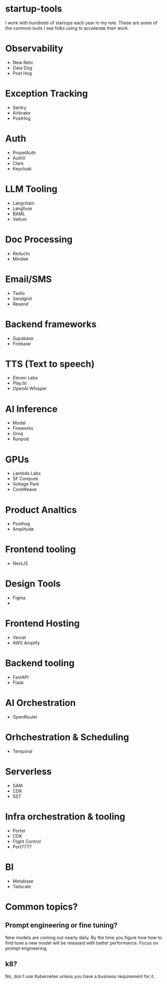 # startup-tools
I work with hundreds of startups each year in my role.  These are some of the common tools I see folks using to accelerate their work.

# Observability
- New Relic
- Data Dog
- Post Hog

# Exception Tracking
- Sentry
- Airbrake
- PostHog

# Auth
- PropelAuth
- Auth0
- Clerk
- Keycloak

# LLM Tooling
- Langchain
- Langfuse
- BAML
- Vellum

# Doc Processing
- Reducto
- Mindee

# Email/SMS
- Twilio
- Sendgrid
- Resend

# Backend frameworks
- Supabase
- Firebase

# TTS (Text to speech)
- Eleven Labs
- Play.ht
- OpenAI Whisper

# AI Inference
- Modal
- Fireworks
- Groq
- Runpod

# GPUs
- Lambda Labs
- SF Compute
- Voltage Park
- CoreWeave

# Product Analtics
- Posthog
- Amplitude

# Frontend tooling
- NextJS

# Design Tools
- Figma
- 
# Frontend Hosting
- Vercel
- AWS Amplify

# Backend tooling
- FastAPI
- Flask

# AI Orchestration
- OpenRouter

# Orhchestration & Scheduling
- Temporal

# Serverless
- SAM
- CDK
- SST

# Infra orchestration & tooling
- Porter
- CDK
- Flight Control
- Port7777

# BI
- Metabase
- Tailscale

# Common topics?

## Prompt engineering or fine tuning?

New models are coming out nearly daily.  By the time you figure how how to find tune a new model will be released with better performance.  Focus on prompt engineering.

## k8?

No, don't use Kubernetes unless you have a business requirement for it.
